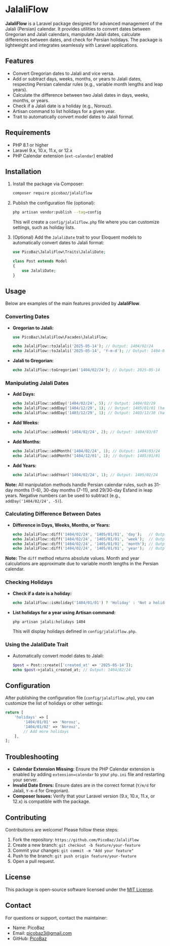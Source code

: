 # JalaliFlow

**JalaliFlow** is a Laravel package designed for advanced management of the Jalali (Persian) calendar. It provides utilities to convert dates between Gregorian and Jalali calendars, manipulate Jalali dates, calculate differences between dates, and check for Persian holidays. The package is lightweight and integrates seamlessly with Laravel applications.

## Features
- Convert Gregorian dates to Jalali and vice versa.
- Add or subtract days, weeks, months, or years to Jalali dates, respecting Persian calendar rules (e.g., variable month lengths and leap years).
- Calculate the difference between two Jalali dates in days, weeks, months, or years.
- Check if a Jalali date is a holiday (e.g., Norouz).
- Artisan command to list holidays for a given year.
- Trait to automatically convert model dates to Jalali format.

## Requirements
- PHP 8.1 or higher
- Laravel 9.x, 10.x, 11.x, or 12.x
- PHP Calendar extension (`ext-calendar`) enabled

## Installation
1. Install the package via Composer:
   ```bash
   composer require picobaz/jalaliflow
   ```

2. Publish the configuration file (optional):
   ```bash
   php artisan vendor:publish --tag=config
   ```
   This will create a `config/jalaliflow.php` file where you can customize settings, such as holiday lists.

3. (Optional) Add the `JalaliDate` trait to your Eloquent models to automatically convert dates to Jalali format:
   ```php
   use PicoBaz\JalaliFlow\Traits\JalaliDate;

   class Post extends Model
   {
       use JalaliDate;
   }
   ```

## Usage
Below are examples of the main features provided by **JalaliFlow**.

### Converting Dates
- **Gregorian to Jalali:**
  ```php
  use PicoBaz\JalaliFlow\Facades\JalaliFlow;

  echo JalaliFlow::toJalali('2025-05-14'); // Output: 1404/02/24
  echo JalaliFlow::toJalali('2025-05-14', 'Y-m-d'); // Output: 1404-02-24
  ```

- **Jalali to Gregorian:**
  ```php
  echo JalaliFlow::toGregorian('1404/02/24'); // Output: 2025-05-14
  ```

### Manipulating Jalali Dates
- **Add Days:**
  ```php
  echo JalaliFlow::addDay('1404/02/24', 5); // Output: 1404/02/29
  echo JalaliFlow::addDay('1404/12/29', 1); // Output: 1405/01/01 (handles year boundary)
  echo JalaliFlow::addDay('1403/12/29', 1); // Output: 1403/12/30 (handles leap year)
  ```

- **Add Weeks:**
  ```php
  echo JalaliFlow::addWeek('1404/02/24', 2); // Output: 1404/03/07
  ```

- **Add Months:**
  ```php
  echo JalaliFlow::addMonth('1404/02/24', 1); // Output: 1404/03/24
  echo JalaliFlow::addMonth('1404/12/01', 1); // Output: 1405/01/01
  ```

- **Add Years:**
  ```php
  echo JalaliFlow::addYear('1404/02/24', 1); // Output: 1405/02/24
  ```

**Note:** All manipulation methods handle Persian calendar rules, such as 31-day months (1-6), 30-day months (7-11), and 29/30-day Esfand in leap years. Negative numbers can be used to subtract (e.g., `addDay('1404/02/24', -5)`).

### Calculating Difference Between Dates
- **Difference in Days, Weeks, Months, or Years:**
  ```php
  echo JalaliFlow::diff('1404/02/24', '1405/01/01', 'day');   // Output: ~312
  echo JalaliFlow::diff('1404/02/24', '1405/01/01', 'week');  // Output: ~44.57
  echo JalaliFlow::diff('1404/02/24', '1405/01/01', 'month'); // Output: ~10.3
  echo JalaliFlow::diff('1404/02/24', '1405/01/01', 'year');  // Output: ~0.86
  ```

**Note:** The `diff` method returns absolute values. Month and year calculations are approximate due to variable month lengths in the Persian calendar.

### Checking Holidays
- **Check if a date is a holiday:**
  ```php
  echo JalaliFlow::isHoliday('1404/01/01') ? 'Holiday' : 'Not a holiday'; // Output: Holiday (Norouz)
  ```

- **List holidays for a year using Artisan command:**
  ```bash
  php artisan jalali:holidays 1404
  ```
  This will display holidays defined in `config/jalaliflow.php`.

### Using the JalaliDate Trait
- Automatically convert model dates to Jalali:
  ```php
  $post = Post::create(['created_at' => '2025-05-14']);
  echo $post->jalali_created_at; // Output: 1404/02/24
  ```

## Configuration
After publishing the configuration file (`config/jalaliflow.php`), you can customize the list of holidays or other settings:
```php
return [
    'holidays' => [
        '1404/01/01' => 'Norouz',
        '1404/01/02' => 'Norouz',
        // Add more holidays
    ],
];
```

## Troubleshooting
- **Calendar Extension Missing:** Ensure the PHP Calendar extension is enabled by adding `extension=calendar` to your `php.ini` file and restarting your server.
- **Invalid Date Errors:** Ensure dates are in the correct format (`Y/m/d` for Jalali, `Y-m-d` for Gregorian).
- **Composer Issues:** Verify that your Laravel version (9.x, 10.x, 11.x, or 12.x) is compatible with the package.

## Contributing
Contributions are welcome! Please follow these steps:
1. Fork the repository: `https://github.com/PicoBaz/JalaliFlow`
2. Create a new branch: `git checkout -b feature/your-feature`
3. Commit your changes: `git commit -m "Add your feature"`
4. Push to the branch: `git push origin feature/your-feature`
5. Open a pull request.

## License
This package is open-source software licensed under the [MIT License](LICENSE).

## Contact
For questions or support, contact the maintainer:
- Name: PicoBaz
- Email: picobaz3@gmail.com
- GitHub: [PicoBaz](https://github.com/PicoBaz)